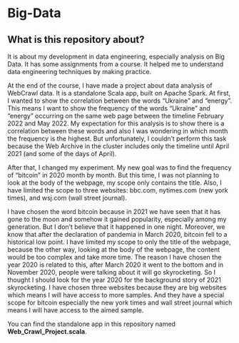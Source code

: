 # Big-Data


## What is this repository about?
It is about my development in data engineering, especially analysis on Big Data. It has some assignments from a course. It helped me to understand data engineering techniques by making practice.

At the end of the course, I have made a project about data analysis of WebCrawl data. It is a standalone Scala app, built on Apache Spark. At first, I wanted to show the
correlation between the words “Ukraine” and “energy”. This means I want to show the frequency of the words “Ukraine” and “energy” occurring on the same web page between the
timeline February 2022 and May 2022. My expectation for this analysis is to show there is a correlation between these words and also I was wondering in which month the frequency is
the highest. But unfortunately, I couldn’t perform this task because the Web Archive in the cluster includes only the timeline until April 2021 (and some of the days of April).

After that, I changed my experiment. My new goal was to find the frequency of “bitcoin” in 2020 month by month. But this time, I was not planning to look at the body of the webpage,
my scope only contains the title. Also, I have limited the scope to three websites: bbc.com, nytimes.com (new york times), and wsj.com (wall street journal).

I have chosen the word bitcoin because in 2021 we have seen that it has gone to the moon and somehow it gained popularity, especially among my generation. But I don’t believe that it
happened in one night. Moreover, we know that after the declaration of pandemia in March 2020, bitcoin fell to a historical low point. I have limited my scope to only the title of the webpage, because the other way, looking at
the body of the webpage, the content would be too complex and take more time. The reason I have chosen the year 2020 is related to this, after March 2020 it went to the
bottom and in November 2020, people were talking about it will go skyrocketing. So I thought I should look for the year 2020 for the background story of 2021 skyrocketing.
I have chosen three websites because they are big websites which means I will have access to more samples. And they have a special scope for bitcoin especially the new york times
and wall street journal which means I will have access to the aimed sample.

You can find the standalone app in this repository named **Web_Crawl_Project.scala**.
